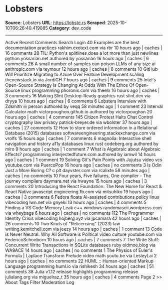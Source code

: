 # Lobsters

**Source**: Lobsters
**URL**: https://lobste.rs
**Scraped**: 2025-10-10T06:26:40.419085
**Category**: dev_code

---

Active
Recent
Comments
Search
Login
40
Examples are the best documentation practices rakhim.exotext.com
 via rbr 10 hours ago | caches | 16 comments
28
TIL: Python's splitlines does a lot more than just newlines python yossarian.net
 authored by yossarian 16 hours ago | caches | 6 comments
26
A small number of samples can poison LLMs of any size ai anthropic.com
 via teymour 12 hours ago | caches | 8 comments
10
GitHub Will Prioritize Migrating to Azure Over Feature Development scaling thenewstack.io
 via JordiGH 7 hours ago | caches | 9 comments
25
Intel's Open-Source Strategy Is Changing At Odds With The Ethos Of Open-Source linux programming phoronix.com
 via theelx 16 hours ago | caches | 3 comments
16
Making Slint Desktop-Ready graphics rust slint.dev
 via dryya 10 hours ago | caches | 6 comments
6
Lobsters Interview with Zdsmith ☶ person
 authored by veqq 58 minutes ago | 1 comment
23
Interval Calculator math victorpoughon.github.io
 authored by victorpoughon 20 hours ago | caches | 4 comments
145
Citizen Protest Halts Chat Control cryptography law privacy patrick-breyer.de
 via wbolster 37 hours ago | caches | 27 comments
12
How to store ordered information in a Relational Database (2015) databases softwareengineering.stackexchange.com
 via vrolfs 15 hours ago | caches | 7 comments
6
magnolia: Interactive shell navigation and history a11y databases linux rust codeberg.org
 authored by miro 9 hours ago | caches | 1 comment
7
What is Algebraic about Algebraic Effects? programming interjectedfuture.com
 authored by iamwil 14 hours ago | caches | 1 comment
19
Solving Git's Pain Points with Jujutsu video vcs youtube.com
 via PuercoPop 16 hours ago | caches | no comments
3
Is Odin Just a More Boring C? c plt dayvster.com
 via rcalixte 58 minutes ago | caches | no comments
10
Four years, Five failures, One compiler - The journey compilers daymare.net
 via hwayne 15 hours ago | caches | 3 comments
20
Introducing the React Foundation: The New Home for React & React Native javascript engineering.fb.com
 via mitsuhiko 19 hours ago | caches | 3 comments
6
Fedora floats AI-assisted contributions policy linux vibecoding lwn.net
 via gnyeki 13 hours ago | caches | 4 comments
5
Finding a VS Code Memory Leak c++ windows randomascii.wordpress.com
 via wheybags 6 hours ago | caches | no comments
112
The Programmer Identity Crisis vibecoding hojberg.xyz
 via jpcamara 42 hours ago | caches | 26 comments
10
Two Kinds of "Relicensing" (2023) law writing.kemitchell.com
 via jeezy 14 hours ago | caches | 1 comment
13
Code is Never Neutral: Why All Software is Political video culture youtube.com
 via FedericoSchonborn 10 hours ago | caches | 7 comments
7
The Write Stuff: Concurrent Write Transactions in SQLite databases ruby oldmoe.blog
 via WA9ACE 14 hours ago | caches | no comments
1
The Physics of Euler's Formula | Laplace Transform Prelude video math youtu.be
 via LesleyLai 2 hours ago | caches | no comments
22
HUML :: Human-oriented Markup Language programming huml.io
 via rishikesh 34 hours ago | caches | 51 comments
38
Julia v1.12 release highlights programming release julialang.org
 via miguelraz_t 35 hours ago | caches | 4 comments
Page 2 >>
About Tags Filter Moderation Log
